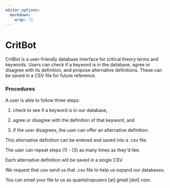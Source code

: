 ```yaml
---
editor_options: 
  markdown: 
    wrap: 72
---
```


# CritBot

CritBot is a user-friendly database interface for critical theory terms
and keywords. Users can check if a keyword is in the database, agree or
disagree with its definition, and propose alternative definitions. These
can be saved in a CSV file for future reference.

### Procedures

A user is able to follow three steps:

1.  check to see if a keyword is in our database,

2.  agree or disagree with the definition of that keyword, and

3.  if the user disagrees, the user can offer an alternative definition.

This alternative definition can be entered and saved into a .csv file.

The user can repeat steps (1) - (3) as many times as they'd like.

Each alternative definition will be saved in a single CSV.

We request that use send us that .csv file to help us expand our
databases.

You can email your file to us as quantshopusers [at] gmail [dot] com.
